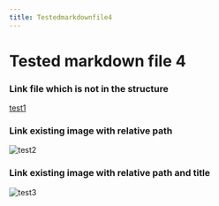 ```yaml
---
title: Testedmarkdownfile4
---
```


# Tested markdown file 4

### Link file which is not in the structure
[test1](https://github.com/gardener/gardener/blob/v1.30.0/README.md)

### Link existing image with relative path
![test2](/mainTree/gardener-docforge-logo.png)

### Link existing image with relative path and title
![test3](/mainTree/gardener-docforge-logo.png "gardener-docforge-logo")
